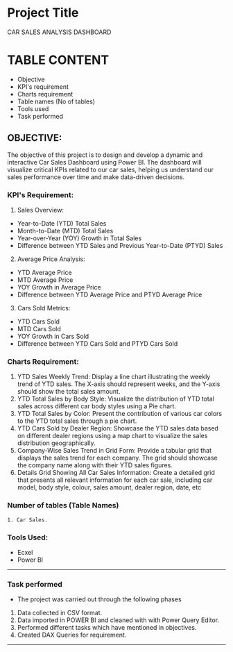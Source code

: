 
# Project Title
CAR SALES ANALYSIS DASHBOARD 

# TABLE CONTENT
- Objective
- KPI's requirement
- Charts requirement
- Table names (No of tables)
- Tools used
- Task performed




## OBJECTIVE: 
The objective of this project is to design and develop a dynamic and interactive Car Sales Dashboard using Power BI. The dashboard will visualize critical KPIs related to our car sales, helping us understand our sales performance over time and make data-driven decisions.

### KPI's Requirement:

1. Sales Overview:
- Year-to-Date (YTD) Total Sales
- Month-to-Date (MTD) Total Sales
- Year-over-Year (YOY) Growth in Total Sales
- Difference between YTD Sales and Previous  Year-to-Date (PTYD) Sales

2.	Average Price Analysis:
- YTD Average Price
- MTD Average Price
- YOY Growth in Average Price
- Difference between YTD Average Price and PTYD Average Price

3.	Cars Sold Metrics:
- YTD Cars Sold
- MTD Cars Sold
- YOY Growth in Cars Sold
- Difference between YTD Cars Sold and PTYD Cars Sold


### Charts Requirement:

1.	YTD Sales Weekly Trend: Display a line chart illustrating the weekly trend of YTD sales. The X-axis should represent weeks, and the Y-axis should show the total sales amount.
2.	YTD Total Sales by Body Style: Visualize the distribution of YTD total sales across different car body styles using a Pie chart.
3.	YTD Total Sales by Color: Present the contribution of various car colors to the YTD total sales through a pie chart.
4.	YTD Cars Sold by Dealer Region: Showcase the YTD sales data based on different dealer regions using a map chart to visualize the sales distribution geographically.
5.	Company-Wise Sales Trend in Grid Form: Provide a tabular grid that displays the sales trend for each company. The grid should showcase the company name along with their YTD sales figures.
6.	Details Grid Showing All Car Sales Information: Create a detailed grid that presents all relevant information for each car sale, including car model, body style, colour, sales amount, dealer region, date, etc





### Number of tables (Table Names)
    1. Car Sales.



### Tools Used:
- Ecxel
- Power BI 

--- 

### Task performed
- The project was carried out through the following phases

1. Data collected in CSV format.
2. Data imported in POWER BI and cleaned with with Power Query Editor.
3. Performed different tasks which have mentioned in objectives.
4. Created DAX Queries for requirement.
---











